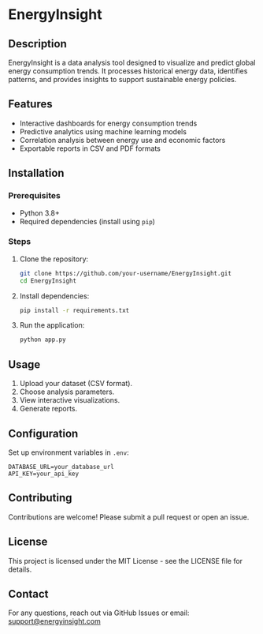 # EnergyInsight

## Description

EnergyInsight is a data analysis tool designed to visualize and predict global energy consumption trends. It processes historical energy data, identifies patterns, and provides insights to support sustainable energy policies.

## Features

- Interactive dashboards for energy consumption trends
- Predictive analytics using machine learning models
- Correlation analysis between energy use and economic factors
- Exportable reports in CSV and PDF formats

## Installation

### Prerequisites

- Python 3.8+
- Required dependencies (install using `pip`)

### Steps

1. Clone the repository:
   ```sh
   git clone https://github.com/your-username/EnergyInsight.git
   cd EnergyInsight
   ```
2. Install dependencies:
   ```sh
   pip install -r requirements.txt
   ```
3. Run the application:
   ```sh
   python app.py
   ```

## Usage

1. Upload your dataset (CSV format).
2. Choose analysis parameters.
3. View interactive visualizations.
4. Generate reports.

## Configuration

Set up environment variables in `.env`:

```
DATABASE_URL=your_database_url
API_KEY=your_api_key
```

## Contributing

Contributions are welcome! Please submit a pull request or open an issue.

## License

This project is licensed under the MIT License - see the LICENSE file for details.

## Contact

For any questions, reach out via GitHub Issues or email: support@energyinsight.com
